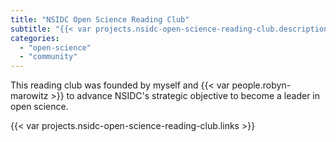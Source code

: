 ```yaml
---
title: "NSIDC Open Science Reading Club"
subtitle: "{{< var projects.nsidc-open-science-reading-club.description >}}"
categories:
  - "open-science"
  - "community"
---
```


This reading club was founded by myself and {{< var people.robyn-marowitz >}} to advance NSIDC's strategic objective to become a leader in open science.

{{< var projects.nsidc-open-science-reading-club.links >}}
